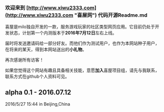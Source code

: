 ### 欢迎来到 [http://www.xiwu2333.com](http://www.xiwu2333.com "喜屋网") 代码开源Readme.md

喜屋是milo独自开发的一款，服务游戏玩家的社区类型网页应用。它目前仍处于开发状态，计划第一个内测版本于**2016年7月12日**左右上线。

届时将发送邀请码给一部分好友。而他们作为测试用户，也作为本网站种子用户，在将来的某天，得到本网站送出的**小礼物**。

再次感谢所有访客！

如果您觉得这个网站有趣且具备相关技能，意愿**加入**喜屋项目组，请先与我联系，联系方式在github个人资料可见。

## alpha 0.1 - 2016.07.12 ##



2016/5/27 15:44 in Beijing,China